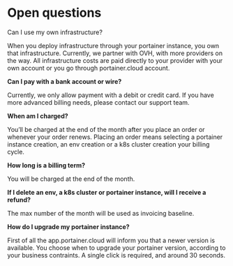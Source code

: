 # Open questions

Can I use my own infrastructure?

When you deploy infrastructure through your portainer instance, you own that infrastructure. Currently, we partner with OVH, with more providers on the way. All infrastructure costs are paid directly to your provider with your own account or you go through portainer.cloud account.

**Can I pay with a bank account or wire?**

Currently, we only allow payment with a debit or credit card. If you have more advanced billing needs, please contact our support team.

**When am I charged?**

You’ll be charged at the end of the month after you place an order or whenever your order renews. Placing an order means selecting a portainer instance creation, an env creation or a k8s cluster creation your billing cycle.

**How long is a billing term?**

You will be charged at the end of the month.&#x20;

**If I delete an env, a k8s cluster or portainer instance, will I receive a refund?**

The max number of the month will be used as invoicing baseline.

**How do I upgrade my portainer instance?**

First of all the app.portainer.cloud will inform you that a newer version is available. You choose when to upgrade your portainer version, according to your business contraints. A single click is required, and around 30 seconds.



&#x20;
